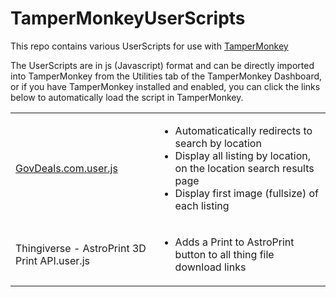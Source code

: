 # TamperMonkeyUserScripts
This repo contains various UserScripts for use with <a href="https://tampermonkey.net">TamperMonkey</a>

The UserScripts are in js (Javascript) format and can be directly imported into TamperMonkey from the Utilities tab of the TamperMonkey Dashboard, or if you have TamperMonkey installed and enabled, you can click the links below to automatically load the script in TamperMonkey.

<table>
  <tr>
    <td><a href="https://github.com/bcarroll/TamperMonkeyUserScripts/raw/master/GovDeals.com.user.js">GovDeals.com.user.js</a></td>
    <td>
      <ul>
        <li>Automaticatically redirects to search by location</li>
        <li>Display all listing by location, on the location search results page</li>
        <li>Display first image (fullsize) of each listing</li>
      </ul>
    </td>
  </tr>
  <tr>
    <td>Thingiverse - AstroPrint 3D Print API.user.js</td>
    <td>
      <ul>
        <li>Adds a Print to AstroPrint button to all thing file download links</li>
      </ul>
    </td>
  </tr>
